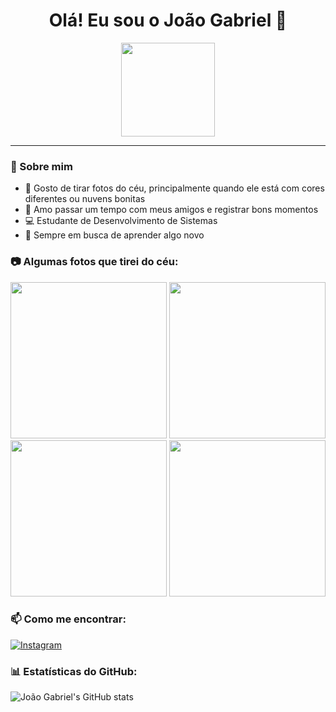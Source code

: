 <h1 align="center">Olá! Eu sou o João Gabriel 👋</h1>

<div align="center">
  <img src="https://media1.giphy.com/media/v1.Y2lkPTc5MGI3NjExbTZjNzY5YjBncnppaDB0eWljbDQyZXlmNnZiODhtdHA3cmlzbjg0ZSZlcD12MV9pbnRlcm5hbF9naWZfYnlfaWQmY3Q9Zw/MUHNdrm3vk7MoyUsCO/giphy.gif" width="150">
</div>

---

### 🌟 Sobre mim
- 📸 Gosto de tirar fotos do céu, principalmente quando ele está com cores diferentes ou nuvens bonitas  
- 🤝 Amo passar um tempo com meus amigos e registrar bons momentos  
- 💻 Estudante de Desenvolvimento de Sistemas  
- 🚀 Sempre em busca de aprender algo novo  


### 📷 Algumas fotos que tirei do céu:
<p align="center">
  <img src="[https://raw.githubusercontent.com/seu_usuario/seu_repositorio/main/imagens/ceu1.png](https://files.oaiusercontent.com/file-J8qdZxfd7bUCnCkkco8oGP?se=2025-04-24T21%3A39%3A43Z&sp=r&sv=2024-08-04&sr=b&rscc=max-age%3D299%2C%20immutable%2C%20private&rscd=attachment%3B%20filename%3D687070ca-95c7-4638-8358-16c8e8c0cf44.png&sig=mMjllpPND07mIWPNbCC3TbbK7co1GpdhfQ%2BNA/SisBM%3D)" width="250"/>
  <img src="https://raw.githubusercontent.com/seu_usuario/seu_repositorio/main/imagens/ceu2.png" width="250"/>
  <img src="https://raw.githubusercontent.com/seu_usuario/seu_repositorio/main/imagens/ceu3.png" width="250"/>
  <img src="https://raw.githubusercontent.com/seu_usuario/seu_repositorio/main/imagens/ceu4.png" width="250"/>
</p>

### 📫 Como me encontrar:
[![Instagram](https://img.shields.io/badge/-Instagram-%23E4405F?style=for-the-badge&logo=instagram&logoColor=white)](https://www.instagram.com/jaogbrl?igsh=MTUxaWhjc3JyaHA3bA==)

### 📊 Estatísticas do GitHub:
![João Gabriel's GitHub stats](https://github-readme-stats.vercel.app/api?username=seu_usuario&show_icons=true&theme=dracula)
